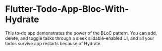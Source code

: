 # Flutter-Todo-App-Bloc-With-Hydrate
This to-do app demonstrates the power of the BLoC pattern. You can add, delete, and toggle tasks through a sleek slidable-enabled UI, and all your todos survive app restarts because of Hydrate.
